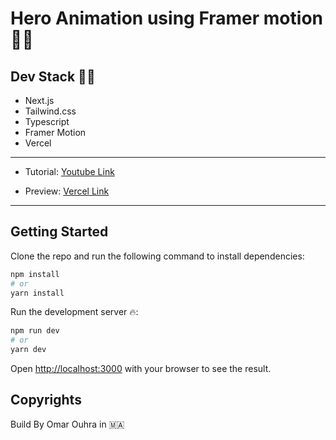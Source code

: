 # Hero Animation using Framer motion 🚀🔥

## Dev Stack 👨‍💻
- Next.js
- Tailwind.css
- Typescript
- Framer Motion
- Vercel


------------------------
- Tutorial: [Youtube Link](https://www.youtube.com/watch?v=_H-FCO7CrA8&ab_channel=OmarOuhra)

- Preview: [Vercel Link](https://hero-framer-motion.vercel.app/)
------------------------
## Getting Started

Clone the repo and run the following command to install dependencies:

```bash
npm install
# or
yarn install
```


Run the development server 🔥:

```bash
npm run dev
# or
yarn dev
```

Open [http://localhost:3000](http://localhost:3000) with your browser to see the result.


## Copyrights
Build By Omar Ouhra in 🇲🇦
